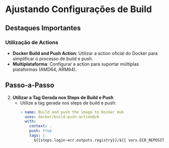 # Ajustando Configurações de Build

## Destaques Importantes

### Utilização de Actions

- **Docker Build and Push Action**: Utilizar a action oficial do Docker para simplificar o processo de build e push.
- **Multiplataforma**: Configurar a action para suportar múltiplas plataformas (AMD64, ARM64).

## Passo-a-Passo

2. **Utilizar a Tag Gerada nos Steps de Build e Push**
   - Utilize a tag gerada nos steps de build e push:
     ```yaml
     - name: Build and push the image to Docker Hub
       uses: docker/build-push-action@v6
       with:
         context: .
         push: true
         tags: |
           ${{steps.login-ecr.outputs.registry}}/${{ vars.ECR_REPOSITORY }}:${{ steps.generate-tag.outputs.sha }}
     ```
